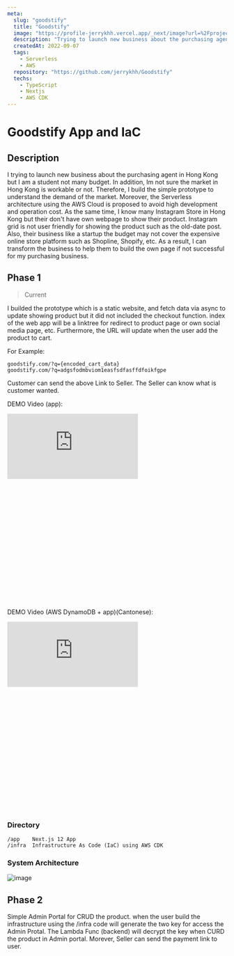 ```yaml
---
meta:
  slug: "goodstify"
  title: "Goodstify"
  image: "https://profile-jerrykhh.vercel.app/_next/image?url=%2Fproject%2FGoodstify%2Ficon.png&w=750&q=75"
  description: "Trying to launch new business about the purchasing agent in Hong Kong. Simple Shop App is created for researching the market"
  createdAt: 2022-09-07
  tags: 
    - Serverless
    - AWS
  repository: "https://github.com/jerrykhh/Goodstify"
  techs:
    - TypeScript
    - Nextjs
    - AWS CDK
---
```


# Goodstify App and IaC

## Description

I trying to launch new business about the purchasing agent in Hong Kong but I am a student not many budget. In addition, Im not sure the market in Hong Kong is workable or not. Therefore, I build the simple prototype to understand the demand of the market. Moreover, the Serverless architecture using the AWS Cloud is proposed to avoid high development and operation cost. As the same time, I know many Instagram Store in Hong Kong but their don't have own webpage to show their product. Instagram grid is not user friendly for showing the product such as the old-date post. Also, their business like a startup the budget may not cover the expensive online store platform such as Shopline, Shopify, etc. As a result, I can transform the business to help them to build the own page if not successful for my purchasing business.

## Phase 1

> Current

I builded the prototype which is a static website, and fetch data via async to update showing product but it did not included the checkout function. index of the web app will be a linktree for redirect to product page or own social media page, etc. Furthermore, the URL will update when the user add the product to cart.

For Example:

```
goodstify.com/?q={encoded_cart_data}
goodstify.com/?q=adgsfodmbviom1easfsdfasffdfoikfgpe
```

Customer can send the above Link to Seller. The Seller can know what is customer wanted.

DEMO Video (app):

<div class="relative iframe-container" 
		style="padding-bottom: 56.25%">
		<iframe src="https://www.youtube.com/embed/3yp9DX_hEPw" title="Demo video of Report quality of student written work system with machine learning" frameborder="0" allow="accelerometer; autoplay; clipboard-write; encrypted-media; gyroscope; picture-in-picture" allowfullscreen></iframe>
</div>

DEMO Video (AWS DynamoDB + app)(Cantonese):

<div class="relative iframe-container" 
		style="padding-bottom: 56.25%">
		<iframe src="https://www.youtube.com/embed/GR282M8QwwI" title="Demo video of Report quality of student written work system with machine learning" frameborder="0" allow="accelerometer; autoplay; clipboard-write; encrypted-media; gyroscope; picture-in-picture" allowfullscreen></iframe>
</div>

### Directory

```
/app    Next.js 12 App
/infra  Infrastructure As Code (IaC) using AWS CDK
```

### System Architecture

![image](/project/Goodstify/arch.jpg)

## Phase 2

Simple Admin Portal for CRUD the product. when the user build the infrastructure using the /infra code will generate the two key for access the Admin Protal. The Lambda Func (backend) will decrypt the key when CURD the product in Admin portal. Morever, Seller can send the payment link to user.